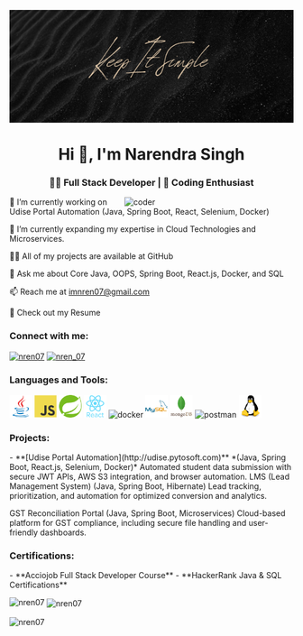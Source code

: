 <img align="center" width="1400px" height="200px" alt="coder" src="https://github.com/nren07/nren07/blob/main/Newsletter%20(1).png"> <h1 align="center">Hi 👋, I'm Narendra Singh</h1> <h3 align="center">👨‍💻 Full Stack Developer | 🚀 Coding Enthusiast</h3> <img align="right" width="300px" alt="coder" src="https://user-images.githubusercontent.com/55389276/140866485-8fb1c876-9a8f-4d6a-98dc-08c4981eaf70.gif"> <!-- Profile Statistics and Trophy Section --> <!-- <p align="left"> <img src="https://komarev.com/ghpvc/?username=nren07&label=Profile%20views&color=0e75b6&style=flat" alt="nren07" /> </p> -->
🔭 I’m currently working on Udise Portal Automation
(Java, Spring Boot, React, Selenium, Docker)

🌱 I’m currently expanding my expertise in Cloud Technologies and Microservices.

👨‍💻 All of my projects are available at GitHub

💬 Ask me about Core Java, OOPS, Spring Boot, React.js, Docker, and SQL

📫 Reach me at imnren07@gmail.com

📄 Check out my Resume

<h3 align="left">Connect with me:</h3> <p align="left"> <a href="https://linkedin.com/in/nren07" target="_blank"><img align="center" src="https://raw.githubusercontent.com/rahuldkjain/github-profile-readme-generator/master/src/images/icons/Social/linked-in-alt.svg" alt="nren07" height="30" width="40" /></a> <a href="https://www.leetcode.com/nren_07" target="_blank"><img align="center" src="https://raw.githubusercontent.com/rahuldkjain/github-profile-readme-generator/master/src/images/icons/Social/leet-code.svg" alt="nren_07" height="30" width="40" /></a> </p> <h3 align="left">Languages and Tools:</h3> <p align="left"> <img src="https://raw.githubusercontent.com/devicons/devicon/master/icons/java/java-original.svg" alt="java" width="40" height="40"/> <img src="https://raw.githubusercontent.com/devicons/devicon/master/icons/javascript/javascript-original.svg" alt="javascript" width="40" height="40"/> <img src="https://raw.githubusercontent.com/devicons/devicon/master/icons/spring/spring-original.svg" alt="spring" width="40" height="40"/> <img src="https://raw.githubusercontent.com/devicons/devicon/master/icons/react/react-original-wordmark.svg" alt="react" width="40" height="40"/> <img src="https://www.vectorlogo.zone/logos/docker/docker-icon.svg" alt="docker" width="40" height="40"/> <img src="https://raw.githubusercontent.com/devicons/devicon/master/icons/mysql/mysql-original-wordmark.svg" alt="mysql" width="40" height="40"/> <img src="https://raw.githubusercontent.com/devicons/devicon/master/icons/mongodb/mongodb-original-wordmark.svg" alt="mongodb" width="40" height="40"/> <img src="https://www.vectorlogo.zone/logos/getpostman/getpostman-icon.svg" alt="postman" width="40" height="40"/> <img src="https://raw.githubusercontent.com/devicons/devicon/master/icons/linux/linux-original.svg" alt="linux" width="40" height="40"/> </p>
<h3 align="left">Projects:</h3> - **[Udise Portal Automation](http://udise.pytosoft.com)** *(Java, Spring Boot, React.js, Selenium, Docker)* Automated student data submission with secure JWT APIs, AWS S3 integration, and browser automation.
LMS (Lead Management System)
(Java, Spring Boot, Hibernate)
Lead tracking, prioritization, and automation for optimized conversion and analytics.

GST Reconciliation Portal
(Java, Spring Boot, Microservices)
Cloud-based platform for GST compliance, including secure file handling and user-friendly dashboards.

<h3 align="left">Certifications:</h3> - **Acciojob Full Stack Developer Course** - **HackerRank Java & SQL Certifications** <p><img align="left" src="https://github-readme-stats.vercel.app/api/top-langs?username=nren07&show_icons=true&locale=en&layout=compact" alt="nren07" /></p> <p>&nbsp;<img align="center" src="https://github-readme-stats.vercel.app/api?username=nren07&show_icons=true&locale=en" alt="nren07" /></p> <p><img align="center" src="https://github-readme-streak-stats.herokuapp.com/?user=nren07&" alt="nren07" /></p>
